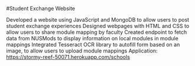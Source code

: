 #Student Exchange Website

Developed a website using JavaScript and MongoDB to allow users to post student exchange experiences
Designed webpages with HTML and CSS to allow users to share module mapping by faculty
Created endpoint to fetch data from NUSMods to display information on local modules in module mappings
Integrated Tesseract OCR library to autofill form based on an image, to allow users to upload module mappings
 Application: https://stormy-reef-50071.herokuapp.com/schools

